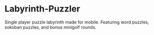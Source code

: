 # Labyrinth-Puzzler

Single player puzzle labyrinth made for mobile. Featuring word puzzles, sokoban puzzles, and bonus minigolf rounds.
